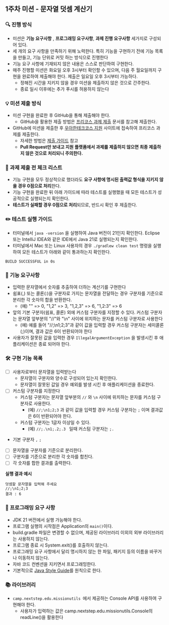 ## 1주차 미션 - 문자열  덧셈 계산기
### 🔍 진행 방식
- 미션은 **기능 요구사항** , **프로그래밍 요구사항**, **과제 진행 요구사항** 세가지로 구성되어 있다.
- 세 개의 요구 사항을 만족하기 위해 노력한다. 특히 기능을 구현하기 전에 기능 목록을 만들고, 기능 단위로 커밋 하는 방식으로 진행한다
- 기능 요구 사항에 기재되지 않은 내용은 스스로 판단하여 구현한다.
- 매주 진행할 미션은 화요일 오후 3시부터 확인할 수 있으며, 다음 주 월요일까지 구현을 완료하여 제출해야 한다. 제출은 일요일 오후 3시부터 가능하다.
    - 정해진 시간을 지키지 않을 경우 미션을 제출하지 않은 것으로 간주한다.
    - 종료 일시 이후에는 추가 푸시를 허용하지 않는다
    
### 💡 미션 제출 방식
- 미션 구현을 완료한 후 GitHub을 통해 제출해야 한다.
  - GitHub을 활용한 제출 방법은 [프리코스 과제 제출](https://github.com/woowacourse/woowacourse-docs/tree/master/precourse) 문서를 참고해
    제출한다.
- GitHub에 미션을 제출한 후 [우아한테크코스 지원](https://apply.techcourse.co.kr) 사이트에 접속하여 프리코스 과제를 제출한다.
  - 자세한 방법은 [제출 가이드](https://github.com/woowacourse/woowacourse-docs/tree/master/precourse#제출-가이드) 참고
  - **Pull Request만 보내고 지원 플랫폼에서 과제를 제출하지 않으면 최종 제출하지 않은 것으로 처리되니 주의한다.**

### 🚨 과제 제출 전 체크 리스트 

- 기능 구현을 모두 정상적으로 했더라도 **요구 사항에 명시된 출력값 형식을 지키지 않을 경우 0점으로 처리**한다.
- 기능 구현을 완료한 뒤 아래 가이드에 따라 테스트를 실행했을 때 모든 테스트가 성공적으로 실행되는지 확인한다.
- **테스트가 실패할 경우 0점으로 처리**되므로, 반드시 확인 후 제출한다.

### ✏️ 테스트 실행 가이드 
- 터미널에서 `java -version` 을 실행하여 Java 버전이 21인지 확인한다. Eclipse 또는 IntelliJ IDEA와 같은 IDE에서 Java 21로 실행되는지 확인한다.
- 터미널에서 Mac 또는 Linux 사용자의 경우 ` ./gradlew clean test ` 명령을 실행하여 모든 테스트가 아래와 같이 통과하는지 확인한다.
```
BUILD SUCCESSFUL in 0s
```

### 🚀 기능 요구사항
- 입력한 문자열에서 숫자를 추출하여 더하는 계산기를 구현한다
- 쉼표(,) 또는 콜론(:)을 구분자로 가지는 문자열을 전달하는 경우 구분자를 기준으로 분리한 각 숫자의 합을 반환한다.
    - (예)  "" => 0, "1,2" => 3, "1,2,3" => 6, "1,2:3" => 6
- 앞의 기본 구분자(쉼표, 콜론) 외에 커스텀 구분자를 지정할 수 있다. 커스텀 구분자는 문자열 앞부분의 "//"와 "\n" 사이에 위치하는 문자를 커스텀 구분자로 사용한다
    - (예) 예를 들어 "//;\n1;2;3"과 같이 값을 입력할 경우 커스텀 구분자는 세미콜론(;)이며, 결과 값은 6이 반환되어야 한다
- 사용자가 잘못된 값을 입력한 경우 `IllegalArgumentException` 을 발생시킨 후 애플리케이션은 종료 되어야 한다.

### 🛠️ 구현 기능 목록
- [ ] 사용자로부터 문자열을 입력받는다
    - 문자열이 구분자와 양수로 구성되어 있는지 확인한다.
    - 문자열이 잘못된 값일 경우 예외를 발생 시킨 후 애플리케이션을 종료한다.
- [ ] 커스텀 구분자를 지정한다
    - 커스텀 구분자는 문자열 앞부분의 `//` 와 `\n` 사이에 위치하는 문자를 커스텀 구분자로 사용한다.
        - (예) `//;\n1;2;3` 과 같이 값을 입력할 경우 커스텀 구분자는 `;` 이며 결과값은 6이 반환되어야 한다.
    - 커스텀 구분자는 1글자 이상일 수 있다. 
        - (예)  `//;.\n1;.2;.3 ` 일때 커스텀 구분자는  `;. `
- 기본 구분자  `,`  `;` 
- [ ] 문자열을 구분자를 기준으로 분리한다.
- [ ] 구분자를 기준으로 분리한 각 숫자를 합친다.
- [ ] 각 숫자를 합한 결과를 출력한다.

**실행 결과 예시** 
```
덧셈할 문자열을 입력해 주세요
//;\n1;2;3
결과 : 6
```

### 🎯 프로그래밍 요구 사항
- JDK 21 버전에서 실행 가능해야 한다.
- 프로그램 실행의 시작점은 Application의 `main()`이다.
- build.gradle 파일은 변경할 수 없으며, 제공된 라이브러리 이외의 외부 라이브러리는 사용하지 않는다.
- 프로그램 종료 시 System.exit()를 호출하지 않는다.
- 프로그래밍 요구 사항에서 달리 명시하지 않는 한 파일, 패키지 등의 이름을 바꾸거나 이동하지 않는다.
- 자바 코드 컨벤션을 지키면서 프로그래밍한다.
- 기본적으로 [Java Style Guide](https://github.com/woowacourse/woowacourse-docs/tree/main/styleguide/java)를 원칙으로 한다.

### 📚 라이브러리
-  `camp.nextstep.edu.missionutils `에서 제공하는 Console API를 사용하여 구현해야 한다.
    - 사용자가 입력하는 값은 camp.nextstep.edu.missionutils.Console의 readLine()을 활용한다
